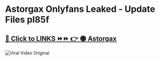
 # Astorgax Onlyfans Leaked - Update Files pl85f

## <h2><a href="https://clipsfans.com/Astorgax&ref=git">🔗 Click to LINKS ⏩⏩ 👉 🟢 Astorgax </a></h2>

<a href="https://clipsfans.com/Astorgax&ref=git" rel="nofollow" data-target="animated-image.originalLink"><img src="https://i.ibb.co.com/xMMVF88/686577567.gif" alt="Viral Video Original" style="max-width: 100%; display: inline-block;" data-target="animated-image.originalImage"></a>

